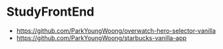 # StudyFrontEnd
- https://github.com/ParkYoungWoong/overwatch-hero-selector-vanilla
- https://github.com/ParkYoungWoong/starbucks-vanilla-app
